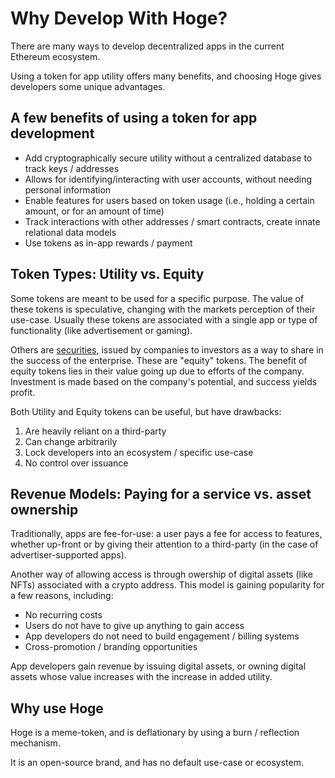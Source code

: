 # Why Develop With Hoge?

There are many ways to develop decentralized apps in the current Ethereum ecosystem.  

Using a token for app utility offers many benefits, and choosing Hoge gives developers some unique advantages.
 
## A few benefits of using a token for app development

- Add cryptographically secure utility without a centralized database to track keys / addresses
- Allows for identifying/interacting with user accounts, without needing personal information
- Enable features for users based on token usage (i.e., holding a certain amount, or for an amount of time)
- Track interactions with other addresses / smart contracts, create innate relational data models
- Use tokens as in-app rewards / payment

## Token Types: Utility vs. Equity

Some tokens are meant to be used for a specific purpose.  The value of these tokens is speculative, changing with the markets perception of their use-case.  Usually these tokens are associated with a single app or type of functionality (like advertisement or gaming).

Others are [securities](https://www.investopedia.com/terms/h/howey-test.asp#:~:text=The%20Howey%20Test%20refers%20to,Securities%20Exchange%20Act%20of%201934), issued by companies to investors as a way to share in the success of the enterprise.  These are "equity" tokens.  The benefit of equity tokens lies in their value going up due to efforts of the company.  Investment is made based on the company's potential, and success yields profit.

Both Utility and Equity tokens can be useful, but have drawbacks:

1. Are heavily reliant on a third-party
2. Can change arbitrarily
3. Lock developers into an ecosystem / specific use-case
4. No control over issuance

## Revenue Models: Paying for a service vs. asset ownership

Traditionally, apps are fee-for-use: a user pays a fee for access to features, whether up-front or by giving their attention to a third-party (in the case of advertiser-supported apps).

Another way of allowing access is through owership of digital assets (like NFTs) associated with a crypto address.  This model is gaining popularity for a few reasons, including:

- No recurring costs
- Users do not have to give up anything to gain access
- App developers do not need to build engagement / billing systems
- Cross-promotion / branding opportunities

App developers gain revenue by issuing digital assets, or owning digital assets whose value increases with the increase in added utility.

## Why use Hoge

Hoge is a meme-token, and is deflationary by using a burn / reflection mechanism.  

It is an open-source brand, and has no default use-case or ecosystem.
